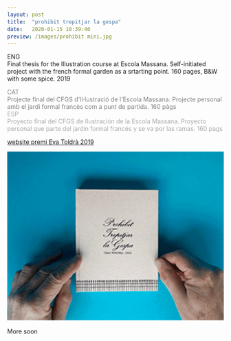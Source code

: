 ```yaml
---
layout: post
title:  "prohibit trepitjar la gespa"
date:   2020-01-15 10:39:40
preview: /images/prohibit mini.jpg
---
```


ENG<br>
Final thesis for the Illustration course at Escola Massana. Self-initiated project with the french formal garden as a srtarting point. 160 pages, B&W with some spice. 2019<br>

<font color="#808080">
CAT<br>
Projecte final del CFGS d'Il·lustració de l'Escola Massana. Projecte personal amb el jardi formal francès com a punt de partida. 160 pàgs</font><br>

<font color="#A9A9A9">
ESP<br>
Proyecto final del CFGS de Ilustración de la Escola Massana. Proyecto personal que parte del jardin formal francés y se va por las ramas. 160 pags</font><br>

<a href="http://evatoldra.cat/tania-manzanal/">website premi Eva Toldrà 2019</a>

<img src="/images/prohibit.gif" alt="drawing" width="600px">


More soon
